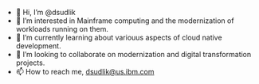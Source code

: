 - 👋 Hi, I’m @dsudlik
- 👀 I’m interested in Mainframe computing and the modernization of workloads running on them.
- 🌱 I’m currently learning about variouus aspects of cloud native development.
- 💞️ I’m looking to collaborate on modernization and digital transformation projects.
- 📫 How to reach me, dsudlik@us.ibm.com

<!---
dsudlik/dsudlik is a ✨ special ✨ repository because its `README.md` (this file) appears on your GitHub profile.
You can click the Preview link to take a look at your changes.
--->
